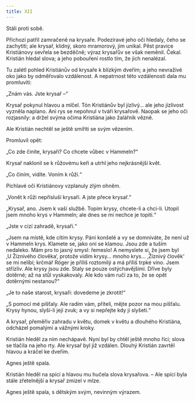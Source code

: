 ```yaml
---
title: XII
---
```


Stáli proti sobě.

Příchozí patřil zamračeně na krysaře. Podezíravé jeho oči hledaly, čeho se zachytiti; ale krysař, klidný, skoro mramorový, jim unikal. Pěst pravice Kristiánovy sevřela se bezděčně; výraz krysařův se však neměnil. Čekal. Kristián hledal slova; a jeho pobouření rostlo tím, že jich nenalézal.

Tu zalétl pohled Kristiánův od krysaře k blízkým dveřím; a jeho nevraživé oko jako by odměřovalo vzdálenost. A nepatrnost této vzdálenosti dala mu promluviti:

„Znám vás. Jste krysař –“

Krysař pokynul hlavou a mlčel. Tón Kristiánův byl jízlivý… ale jeho jízlivost vyzněla naplano. Ani rys se nepohnul v tváři krysařově. Naopak se jeho oči rozjasnily: a držel svýma očima Kristiána jako žalářník vězně.

Ale Kristián nechtěl se ještě smířiti se svým vězením.

Promluvil opět:

„Co zde činíte, krysaři? Co chcete vůbec v Hammeln?“

Krysař naklonil se k růžovému keři a utrhl jeho nejkrásnější květ.

„Co činím, vidíte. Voním k růži.“

Pichlavé oči Kristiánovy vzplanuly zlým ohněm.

„Vonět k růži nepřísluší krysaři. A jste přece krysař.“

„Krysař, ano. Jsem k vaší službě. Topím krysy, chcete-li a chci-li. Utopil jsem mnoho krys v Hammeln; ale dnes se mi nechce je topiti.“

„Jste v cizí zahradě, krysaři.“

„Jsem na místě, kde cítím krysy. Páni konšelé a vy se domníváte, že není už v Hammeln krys. Klamete se, jako oni se klamou. Jsou zde a tuším nedaleko. Mám pro to jasný smysl: řemeslo! A nemyslete si, že jsem byl ‚U Žíznivého člověka‘, protože vidím krysy… mnoho krys… ‚Žíznivý člověk‘ se mi nelíbí; krčmář Röger je příliš roztomilý a má příliš trpké víno. Jsem střízliv. Ale krysy jsou zde. Staly se pouze ostýchavějšími. Dříve byly dotěrné; až na stůl vyskakovaly. Ale kdo vám ručí za to, že se opět dotěrnými nestanou?“

„Je to naše starost, krysaři: dovedeme je zkrotit!“

„S pomocí mé píšťaly. Ale radím vám, příteli, mějte pozor na mou píšťalu. Krysy hynou, slyší-li její zvuk; a vy si nepřejte kdy ji slyšeti.“

A krysař, přeměřiv zahradu v květu, domek v květu a dlouhého Kristiána, odcházel pomalými a vážnými kroky.

Kristián hleděl za ním nechápavě. Nyní byl by chtěl ještě mnoho říci; slova se tlačila na jeho rty. Ale krysař byl již vzdálen. Dlouhý Kristián zavrtěl hlavou a kráčel ke dveřím.

Agnes ještě spala.

Kristián hleděl na spící a hlavou mu hučela slova krysařova. – Ale spící byla stále zřetelnější a krysař zmizel v mlze.

Agnes ještě spala, s dětským svým, nevinným výrazem.
